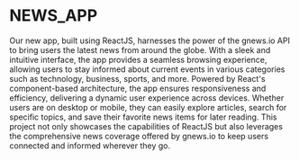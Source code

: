 # NEWS_APP
Our new app, built using ReactJS, harnesses the power of the gnews.io API to bring users the latest news from around the globe. With a sleek and intuitive interface, the app provides a seamless browsing experience, allowing users to stay informed about current events in various categories such as technology, business, sports, and more. Powered by React's component-based architecture, the app ensures responsiveness and efficiency, delivering a dynamic user experience across devices. Whether users are on desktop or mobile, they can easily explore articles, search for specific topics, and save their favorite news items for later reading. This project not only showcases the capabilities of ReactJS but also leverages the comprehensive news coverage offered by gnews.io to keep users connected and informed wherever they go.
